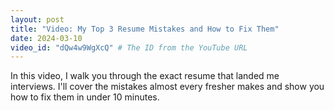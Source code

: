 ```yaml
---
layout: post
title: "Video: My Top 3 Resume Mistakes and How to Fix Them"
date: 2024-03-10
video_id: "dQw4w9WgXcQ" # The ID from the YouTube URL
---
```


In this video, I walk you through the exact resume that landed me interviews. I'll cover the mistakes almost every fresher makes and show you how to fix them in under 10 minutes.
